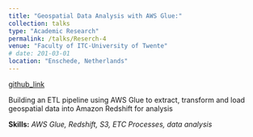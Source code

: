 ```yaml
---
title: "Geospatial Data Analysis with AWS Glue:"
collection: talks
type: "Academic Research"
permalink: /talks/Reserch-4
venue: "Faculty of ITC-University of Twente"
# date: 201-03-01
location: "Enschede, Netherlands"
---
```


[github_link](http://example2.com)

Building an ETL pipeline using AWS Glue to extract, transform and 
load geospatial data into Amazon Redshift for analysis

__Skills:__  _AWS Glue, Redshift, S3, ETC Processes, data analysis_
